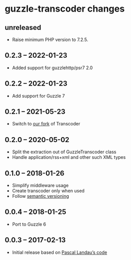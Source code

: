 # guzzle-transcoder changes

## unreleased
- Raise minimum PHP version to 7.2.5.

## 0.2.3 – 2022-01-23
- Added support for guzzlehttp/psr7 2.0

## 0.2.2 – 2022-01-23
- Add support for Guzzle 7

## 0.2.1 – 2021-05-23
- Switch to [our fork](https://github.com/fossar/transcoder) of Transcoder

## 0.2.0 – 2020-05-02
- Split the extraction out of GuzzleTranscoder class
- Handle application/rss+xml and other such XML types

## 0.1.0 – 2018-01-26
- Simplify middleware usage
- Create transcoder only when used
- Follow [semantic versioning](https://semver.org/)

## 0.0.4 – 2018-01-25
- Port to Guzzle 6

## 0.0.3 – 2017-02-13
- Initial release based on [Pascal Landau’s code](https://github.com/paslandau/guzzle-auto-charset-encoding-subscriber)
